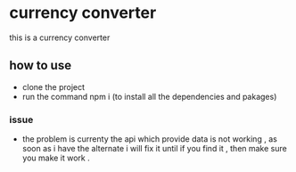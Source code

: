 # currency converter

this is a currency converter 
## how to use 
- clone the project 
- run the command npm i (to install all the dependencies and pakages)
### issue
- the problem is currenty the api which provide data is not working , as soon as i have the alternate i will fix it until if you find it , then make sure you make it work . 


